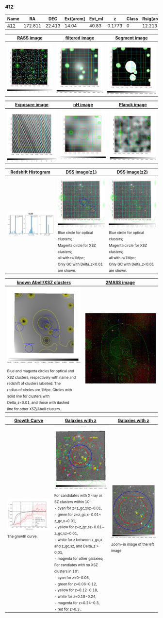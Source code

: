 <div STYLE="page-break-after: always;"></div>

### 412

|Name          |RA          |DEC      | Ext[arcm] | Ext_ml | z    | Class| Rsig[arcmin] | CRsig[c/s] | CR500[c/s] | R500[Mpc] |L500[erg/s]|F500[erg/s/cm^2]| M500[Msun]|Tx[keV]|beta|GC(XSZ,Delta_z<0.01)| GC(OPT,Delta_z<0.01)|GC|alias|
|--------------|------------|------------|---|---|-----------|--------|------|------|----|----|----|----|----|----|----|----|----|----|---|
|[412](script/412.md)     | 172.811       | 22.413       | 14.04    | 40.83   | 0.1773 | 0   | 12.213 |0.079 |0.072 |0.892 |1.262e+44 |1.435e-12 |2.407e+14 |3.896 |0.790 |-, |-, |-, |t520|

|[RASS image](../image/412/412_img.pdf)|[filtered image](../image/412/412_fil.pdf)|[Segment image](../image/412/412_seg.pdf)|
|-------------------|--------------------|-------------------|
| <img src="../image/412/412_img.png" width="300">  | <img src="../image/412/412_fil.png" width="300">   | <img src="../image/412/412_seg.png" width="300">  |

|[Exposure image](../image/412/412_mex.pdf)| [nH image](../image/412/412_nh.pdf)| [Planck image](../image/412/412_p.pdf)|
|-------------------|--------------------|-------------------|
|<img src="../image/412/412_mex.png" width="300">   | <img src="../image/412/412_nh.png" width="300">    | <img src="../image/412/412_p.png" width="300"> |

|[Redshift Histogram](../image/412/412_zg.pdf) | [DSS image(z1)](../image/412/412_dss_z1.pdf)      |  [DSS image(z2)](../image/412/412_dss_z2.pdf)    |
|-------------------|--------------------|-------------------|
|<img src="../image/412/412_zg.png" width="300"> |<img src="../image/412/412_dss_z1.png" width="300"> <sub><br>Blue circle for optical clusters; <br>Magenta circle for XSZ clusters; <br>all with r=1Mpc; <br>Only GC with Delta_z<0.01 are shown. </sub>| <img src="../image/412/412_dss_z2.png" width="300"><sub><br>Blue circle for optical clusters; <br>Magenta circle for XSZ clusters; <br>all with r=1Mpc; <br>Only GC with Delta_z<0.01 are shown. </sub> |

|[known Abell/XSZ clusters](../image/412/412_m.pdf) | [2MASS image](../image/412/412_2mass.pdf)      |
|-------------------|-------------------|
|<img src=../image/412/412_m.png width="300"> <sub><br>Blue and magenta circles for optical and <br>XSZ clusters, respectively with name and <br>redshift of clusters labelled. The <br>radius of circles are 1Mpc. Circles with <br>solid line for clusters with <br>Delta_z<0.01, and those with dashed <br>line for other XSZ/Abell clusters.        </sub>|<img src="../image/412/412_2mass.png" width="300">  |

|[Growth Curve](../image/412/412_gca_all.png) |[Galaxies with z](../image/412/412_opt_ned.pdf) |[Galaxies with z](../image/412/412_opt_ned_zoom.pdf) |
|-------------------|-------------------|-------------------|
| <img src="../image/412/412_gca_all.png" width="300"> <sub><br>The growth curve.</sub>| <img src=../image/412/412_opt_ned.png width="300"> <br><sub> For candidates with X-ray or SZ clusters within 10': <br> - cyan for z<z_gc,xsz-0.01, <br> - green for z=z_gc,x-0.01~ z_gc,x+0.01, <br> - yellow for z=z_gc,sz-0.01~ z_gc,sz+0.01, <br> - white for z between z_gc,x and z_gc,sz, and Delta_z > 0.01, <br> - magenta for other galaxies; <br>For candiates with no XSZ clusters in 10': <br> - cyan for z=0-0.06, <br> - green for z=0.06-0.12, <br> - yellow for z=0.12-0.18, <br> - white for z=0.18-0.24, <br> - magenta for z=0.24-0.3, <br> - red for z>0.3 ;  </sub>|<img src=../image/412/412_opt_ned_zoom.png width="300">  <br><sub> Zoom-in image of the left image</sub>|




